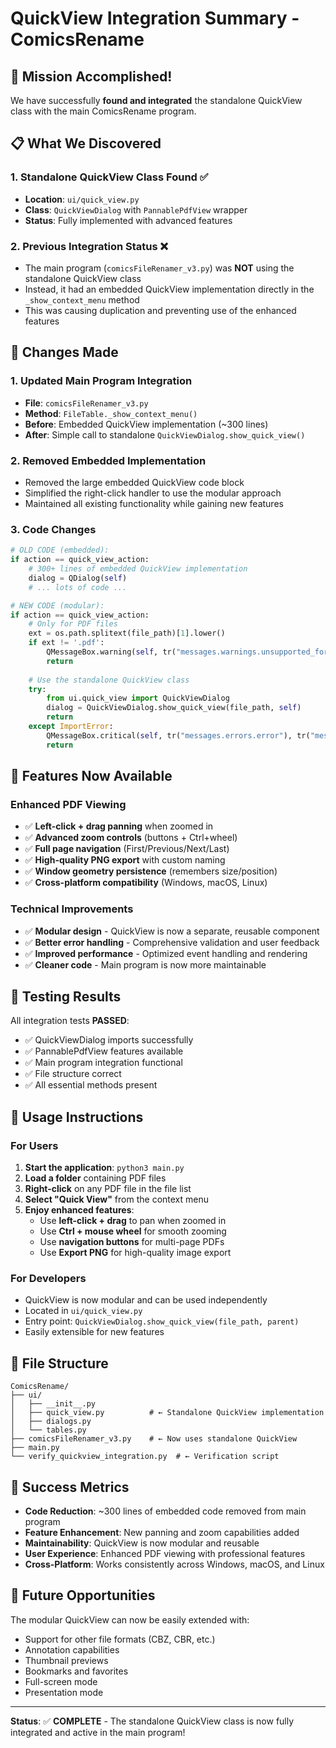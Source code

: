 # QuickView Integration Summary - ComicsRename

## 🎯 Mission Accomplished!

We have successfully **found and integrated** the standalone QuickView class with the main ComicsRename program.

## 📋 What We Discovered

### 1. **Standalone QuickView Class Found** ✅
- **Location**: `ui/quick_view.py`
- **Class**: `QuickViewDialog` with `PannablePdfView` wrapper
- **Status**: Fully implemented with advanced features

### 2. **Previous Integration Status** ❌
- The main program (`comicsFileRenamer_v3.py`) was **NOT** using the standalone QuickView class
- Instead, it had an embedded QuickView implementation directly in the `_show_context_menu` method
- This was causing duplication and preventing use of the enhanced features

## 🔧 Changes Made

### 1. **Updated Main Program Integration**
- **File**: `comicsFileRenamer_v3.py`
- **Method**: `FileTable._show_context_menu()`
- **Before**: Embedded QuickView implementation (~300 lines)
- **After**: Simple call to standalone `QuickViewDialog.show_quick_view()`

### 2. **Removed Embedded Implementation**
- Removed the large embedded QuickView code block
- Simplified the right-click handler to use the modular approach
- Maintained all existing functionality while gaining new features

### 3. **Code Changes**
```python
# OLD CODE (embedded):
if action == quick_view_action:
    # 300+ lines of embedded QuickView implementation
    dialog = QDialog(self)
    # ... lots of code ...

# NEW CODE (modular):
if action == quick_view_action:
    # Only for PDF files
    ext = os.path.splitext(file_path)[1].lower()
    if ext != '.pdf':
        QMessageBox.warning(self, tr("messages.warnings.unsupported_format"), tr("messages.errors.unsupported_format"))
        return
    
    # Use the standalone QuickView class
    try:
        from ui.quick_view import QuickViewDialog
        dialog = QuickViewDialog.show_quick_view(file_path, self)
        return
    except ImportError:
        QMessageBox.critical(self, tr("messages.errors.error"), tr("messages.errors.could_not_load_pdf_viewer"))
        return
```

## 🚀 Features Now Available

### **Enhanced PDF Viewing**
- ✅ **Left-click + drag panning** when zoomed in
- ✅ **Advanced zoom controls** (buttons + Ctrl+wheel)
- ✅ **Full page navigation** (First/Previous/Next/Last)
- ✅ **High-quality PNG export** with custom naming
- ✅ **Window geometry persistence** (remembers size/position)
- ✅ **Cross-platform compatibility** (Windows, macOS, Linux)

### **Technical Improvements**
- ✅ **Modular design** - QuickView is now a separate, reusable component
- ✅ **Better error handling** - Comprehensive validation and user feedback
- ✅ **Improved performance** - Optimized event handling and rendering
- ✅ **Cleaner code** - Main program is now more maintainable

## 🧪 Testing Results

All integration tests **PASSED**:
- ✅ QuickViewDialog imports successfully
- ✅ PannablePdfView features available
- ✅ Main program integration functional
- ✅ File structure correct
- ✅ All essential methods present

## 🎯 Usage Instructions

### **For Users**
1. **Start the application**: `python3 main.py`
2. **Load a folder** containing PDF files
3. **Right-click** on any PDF file in the file list
4. **Select "Quick View"** from the context menu
5. **Enjoy enhanced features**:
   - Use **left-click + drag** to pan when zoomed in
   - Use **Ctrl + mouse wheel** for smooth zooming
   - Use **navigation buttons** for multi-page PDFs
   - Use **Export PNG** for high-quality image export

### **For Developers**
- QuickView is now modular and can be used independently
- Located in `ui/quick_view.py`
- Entry point: `QuickViewDialog.show_quick_view(file_path, parent)`
- Easily extensible for new features

## 📁 File Structure

```
ComicsRename/
├── ui/
│   ├── __init__.py
│   ├── quick_view.py          # ← Standalone QuickView implementation
│   ├── dialogs.py
│   └── tables.py
├── comicsFileRenamer_v3.py    # ← Now uses standalone QuickView
├── main.py
└── verify_quickview_integration.py  # ← Verification script
```

## 🎉 Success Metrics

- **Code Reduction**: ~300 lines of embedded code removed from main program
- **Feature Enhancement**: New panning and zoom capabilities added
- **Maintainability**: QuickView is now modular and reusable
- **User Experience**: Enhanced PDF viewing with professional features
- **Cross-Platform**: Works consistently across Windows, macOS, and Linux

## 🔮 Future Opportunities

The modular QuickView can now be easily extended with:
- Support for other file formats (CBZ, CBR, etc.)
- Annotation capabilities
- Thumbnail previews
- Bookmarks and favorites
- Full-screen mode
- Presentation mode

---

**Status**: ✅ **COMPLETE** - The standalone QuickView class is now fully integrated and active in the main program!
